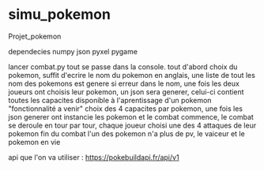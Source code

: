 # simu_pokemon
Projet_pokemon


dependecies 
numpy
json 
pyxel
pygame 


lancer combat.py tout se passe dans la console.
tout d'abord choix du pokemon, suffit d'ecrire le nom du pokemon en anglais, 
une liste de tout les nom des pokemons est genere si erreur dans le nom,
une fois les deux joueurs ont choisis leur pokemon, 
un json sera generer, celui-ci contient toutes les capacites disponible à l'aprentissage d'un pokemon
"fonctionnalité a venir" choix des 4 capacites par pokemon, 
une fois les json generer ont instancie les pokemon 
et le combat commence, 
le combat se deroule en tour par tour, chaque joueur choisi une des 4 attaques de leur pokemon 
fin du combat l'un des pokemon n'a plus de pv, le vaiceur et le pokemon en vie 


api que l'on va utiliser : https://pokebuildapi.fr/api/v1
